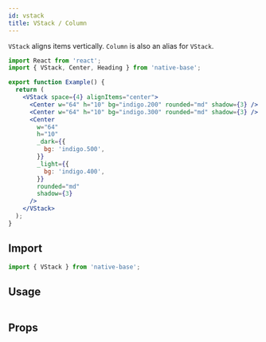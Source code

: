 ```yaml
---
id: vstack
title: VStack / Column
---
```


`VStack` aligns items vertically. `Column` is also an alias for `VStack`.

```jsx isShowcase
import React from 'react';
import { VStack, Center, Heading } from 'native-base';

export function Example() {
  return (
    <VStack space={4} alignItems="center">
      <Center w="64" h="10" bg="indigo.200" rounded="md" shadow={3} />
      <Center w="64" h="10" bg="indigo.300" rounded="md" shadow={3} />
      <Center
        w="64"
        h="10"
        _dark={{
          bg: 'indigo.500',
        }}
        _light={{
          bg: 'indigo.400',
        }}
        rounded="md"
        shadow={3}
      />
    </VStack>
  );
}
```

## Import

```jsx
import { VStack } from 'native-base';
```

## Usage

```ComponentSnackPlayer path=components,primitives,VStack,basic.tsx

```

## Props

```ComponentPropTable path=primitives,Stack,VStack.tsx

```
